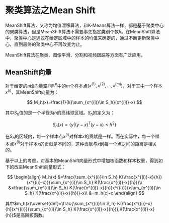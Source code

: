 # 聚类算法之Mean Shift

MeanShift算法，又称为均值漂移算法，和K-Means算法一样，都是基于聚类中心的聚类算法，但是MeanShift算法不需要事先指定类别个数$k$。在MeanShift算法中，聚类中心是通过在给定区域中的样本的均值来确定的，通过不断更新聚类中心，直到最终的聚类中心不再改变为止。

MeanShift算法在聚类、图像平滑、分割和视频跟踪等方面有广泛应用。



## MeanShift向量

对于给定的$n$维向量空间$\mathbb{R}^n$中的$m$个样本点$(x^{(1)},x^{(2)},...,x^{(m)})$，对于其中一个样本$x^{(i)}$，其MeanShift向量为：

$$
M_h(x)=\frac{1}{k}\sum_{x^{(i)}\in S_h}(x^{(i)}-x)
$$

其中$S_h$值的是一个半径为$h$的高纬球区域。$S_h$的定义为：

$$
S_h(x)=\{y|(y-x)^T(y-x)\le h^2\}
$$

在$S_h$的区域内，每一个样本点$x^{(i)}$对样本$x$的贡献是一样。而在实际中，每一个样本点$x^{(i)}$对于样本$x$的贡献是不同的，这种贡献与$x$到每一个点之间的距离是相关的。

基于以上的考虑，对基本的MeanShift向量形式中增加核函数和样本权重，得到如下的改进MeanShift向量形式：

$$
\begin{align}
M_h(x)
&=\frac{\sum_{x^{(i)}\in S_h} K(\frac{x^{(i)}-x}{h})(x^{(i)}-x)}{\sum_{x^{(i)}\in S_h} K(\frac{x^{(i)}-x}{h})}\\
&=\frac{\sum_{x^{(i)}\in S_h} K(\frac{x^{(i)}-x}{h})x^{(i)}}{\sum_{x^{(i)}\in S_h} K(\frac{x^{(i)}-x}{h})}-x\\
&=m_h(x)-x
\end{align}
$$

其中$m_h(x)\overset{def}=\frac{\sum_{x^{(i)}\in S_h} K(\frac{x^{(i)}-x}{h})x^{(i)}}{\sum_{x^{(i)}\in S_h} K(\frac{x^{(i)}-x}{h})},K(\frac{x^{(i)}-x}{h})$是高斯核函数。

















































